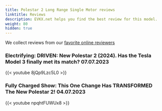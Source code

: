 ```yaml
---
title: Polestar 2 Long Range Single Motor reviews
linktitle: Reviews
description: EVKX.net helps you find the best review for this model. 
weight: 80
hidden: true
---
```

<object type="image/svg+xml" data="../modelnavigation.svg"></object>
We collect reviews from our [favorite online reviewers](/guides/evreviewers/)

### Electrifying: DRIVEN: New Polestar 2 (2024). Has the Tesla Model 3 finally met its match? 07.07.2023

{{< youtube 8jQp9Lzc5L0 >}}

### Fully Charged Show: This One Change Has TRANSFORMED The New Polestar 2! 04.07.2023

{{< youtube npqhtFUWUx8 >}}

